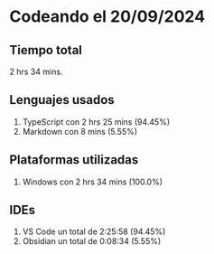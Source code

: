 # Codeando el 20/09/2024

## Tiempo total
2 hrs 34 mins.

## Lenguajes usados
1. TypeScript con 2 hrs 25 mins (94.45%)
1. Markdown con 8 mins (5.55%)

## Plataformas utilizadas
1. Windows con 2 hrs 34 mins (100.0%)

## IDEs
1. VS Code un total de 2:25:58 (94.45%)
1. Obsidian un total de 0:08:34 (5.55%)
